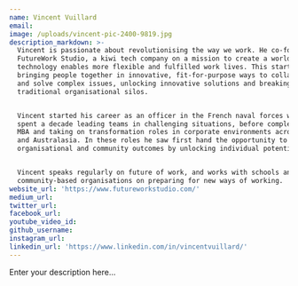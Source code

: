 ```yaml
---
name: Vincent Vuillard
email:
image: /uploads/vincent-pic-2400-9819.jpg
description_markdown: >-
  Vincent is passionate about revolutionising the way we work. He co-founded
  FutureWork Studio, a kiwi tech company on a mission to create a world in which
  technology enables more flexible and fulfilled work lives. This starts with
  bringing people together in innovative, fit-for-purpose ways to collaborate
  and solve complex issues, unlocking innovative solutions and breaking down
  traditional organisational silos.


  Vincent started his career as an officer in the French naval forces where he
  spent a decade leading teams in challenging situations, before completing an
  MBA and taking on transformation roles in corporate environments across Asia
  and Australasia. In these roles he saw first hand the opportunity to improve
  organisational and community outcomes by unlocking individual potential.


  Vincent speaks regularly on future of work, and works with schools and
  community-based organisations on preparing for new ways of working.
website_url: 'https://www.futureworkstudio.com/'
medium_url:
twitter_url:
facebook_url:
youtube_video_id:
github_username:
instagram_url:
linkedin_url: 'https://www.linkedin.com/in/vincentvuillard/'
---
```


Enter your description here...
